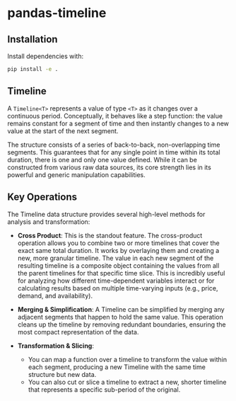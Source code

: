 # pandas-timeline

## Installation

Install dependencies with:

```bash
pip install -e .
```

## Timeline

A `Timeline<T>` represents a value of type `<T>` as it changes over a continuous period. Conceptually, it behaves like a step function: the value remains constant for a segment of time and then instantly changes to a new value at the start of the next segment.

The structure consists of a series of back-to-back, non-overlapping time segments. This guarantees that for any single point in time within its total duration, there is one and only one value defined. While it can be constructed from various raw data sources, its core strength lies in its powerful and generic manipulation capabilities.

## Key Operations

The Timeline data structure provides several high-level methods for analysis and transformation:

- **Cross Product**: This is the standout feature. The cross-product operation allows you to combine two or more timelines that cover the exact same total duration. It works by overlaying them and creating a new, more granular timeline. The value in each new segment of the resulting timeline is a composite object containing the values from all the parent timelines for that specific time slice. This is incredibly useful for analyzing how different time-dependent variables interact or for calculating results based on multiple time-varying inputs (e.g., price, demand, and availability).

- **Merging & Simplification**: A Timeline can be simplified by merging any adjacent segments that happen to hold the same value. This operation cleans up the timeline by removing redundant boundaries, ensuring the most compact representation of the data.

- **Transformation & Slicing**:
  - You can map a function over a timeline to transform the value within each segment, producing a new Timeline with the same time structure but new data.
  - You can also cut or slice a timeline to extract a new, shorter timeline that represents a specific sub-period of the original.


